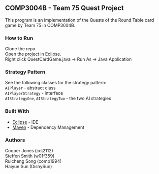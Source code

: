 ## COMP3004B - Team 75 Quest Project

This program is an implementation of the Quests of the Round Table card game by Team 75 in COMP3004B.

### How to Run

Clone the repo.  
Open the project in Eclipse.  
Right click QuestCardGame.java -> Run As -> Java Application  

### Strategy Pattern

See the following classes for the strategy pattern:  
`AIPlayer` - abstract class  
`AIPlayerStrategy` - interface  
`AIStrategyOne`, `AIStrategyTwo` - the two AI strategies  

### Built With

* [Eclipse](https://eclipse.org/) - IDE  
* [Maven](https://maven.apache.org/) - Dependency Management  

### Authors

Cooper Jones (cdj2112)  
Steffen Smith (w01f359)  
Ruicheng Song (comp1994)  
Haiyue Sun (DishySun)
